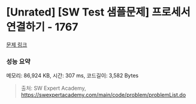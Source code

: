 # [Unrated] [SW Test 샘플문제] 프로세서 연결하기 - 1767 

[문제 링크](https://swexpertacademy.com/main/code/problem/problemDetail.do?contestProbId=AV4suNtaXFEDFAUf) 

### 성능 요약

메모리: 86,924 KB, 시간: 307 ms, 코드길이: 3,582 Bytes



> 출처: SW Expert Academy, https://swexpertacademy.com/main/code/problem/problemList.do